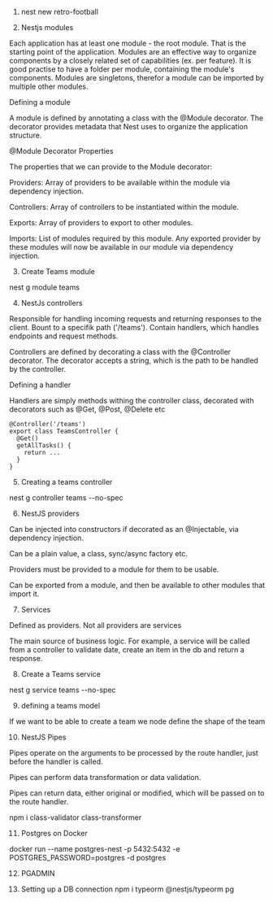 1. nest new retro-football

2. Nestjs modules

Each application has at least one module - the root module. That is the starting point of the application.
Modules are an effective way to organize components by a closely related set of capabilities (ex. per feature).
It is good practise to have a folder per module, containing the module's components.
Modules are singletons, therefor a module can be imported by multiple other modules.

Defining a module

A module is defined by annotating a class with the @Module decorator.
The decorator provides metadata that Nest uses to organize the application structure.

@Module Decorator Properties

The properties that we can provide to the Module decorator:

Providers: Array of providers to be available within the module via dependency injection.

Controllers: Array of controllers to be instantiated within the module.

Exports: Array of providers to export to other modules.

Imports: List of modules required by this module. Any exported provider by these modules will now be available in our module via dependency injection.

3. Create Teams module

nest g module teams

4. NestJs controllers

Responsible for handling incoming requests and returning responses to the client.
Bount to a specifik path ('/teams').
Contain handlers, which handles endpoints and request methods.

Controllers are defined by decorating a class with the @Controller decorator.
The decorator accepts a string, which is the path to be handled by the controller.

Defining a handler

Handlers are simply methods withing the controller class, decorated with decorators such as @Get, @Post, @Delete etc

```
@Controller('/teams')
export class TeamsController {
  @Get()
  getAllTasks() {
    return ...
  }
}
```

5. Creating a teams controller

nest g controller teams --no-spec

6. NestJS providers

Can be injected into constructors if decorated as an @Injectable, via dependency injection.

Can be a plain value, a class, sync/async factory etc.

Providers must be provided to a module for them to be usable.

Can be exported from a module, and then be available to other modules that import it.

7. Services

Defined as providers. Not all providers are services 

The main source of business logic. For example, a service will be called from a controller to validate date, create an item in the db and return a response.

8. Create a Teams service

nest g service teams --no-spec

9. defining a teams model

If we want to be able to create a team we node define the shape of the team

10. NestJS Pipes

Pipes operate on the arguments to be processed by the route handler, just before the handler is called.

Pipes can perform data transformation or data validation.

Pipes can return data, either original or modified, which will be passed on to the route handler.

npm i class-validator class-transformer
  
11. Postgres on Docker

docker run --name postgres-nest -p 5432:5432 -e POSTGRES_PASSWORD=postgres -d postgres

12. PGADMIN

13. Setting up a DB connection
npm i typeorm @nestjs/typeorm pg
















































